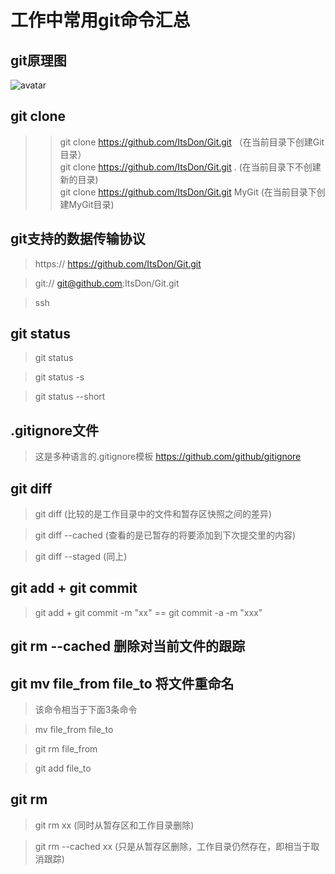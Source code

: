 # 工作中常用git命令汇总


## git原理图
![avatar](https://cdn.liaoxuefeng.com/cdn/files/attachments/001384907702917346729e9afbf4127b6dfbae9207af016000/0)

## git clone
>> git clone https://github.com/ItsDon/Git.git （在当前目录下创建Git目录）    
>> git clone  https://github.com/ItsDon/Git.git . (在当前目录下不创建新的目录)    
>> git clone https://github.com/ItsDon/Git.git  MyGit (在当前目录下创建MyGit目录)   
                   
## git支持的数据传输协议  
> https://   https://github.com/ItsDon/Git.git

>git://   git@github.com:ItsDon/Git.git

>ssh   


## git status
> git status

> git status -s

> git status --short 

## .gitignore文件 
>   这是多种语言的.gitignore模板  https://github.com/github/gitignore  
                                                                
                                                                
## git diff   
> git diff  (比较的是工作目录中的文件和暂存区快照之间的差异)

> git diff --cached (查看的是已暂存的将要添加到下次提交里的内容)

> git diff --staged (同上)


## git add + git commit
>  git add     +     git commit -m "xx"     ==       git commit -a  -m "xxx"

## git rm --cached  删除对当前文件的跟踪

## git mv file_from file_to  将文件重命名
>  该命令相当于下面3条命令

> mv file_from file_to

> git rm file_from

> git add file_to
             
## git rm
> git rm xx (同时从暂存区和工作目录删除)

> git rm --cached xx (只是从暂存区删除，工作目录仍然存在，即相当于取消跟踪)   
